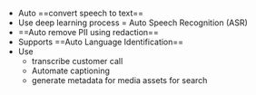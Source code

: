 - Auto ==convert speech to text==
- Use deep learning process = Auto Speech Recognition (ASR)
- ==Auto remove PII using redaction==
- Supports ==Auto Language Identification==
- Use
	- transcribe customer call 
	- Automate captioning
	- generate metadata for media assets for search